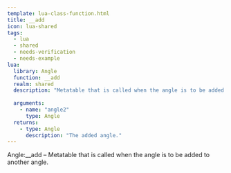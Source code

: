 ```yaml
---
template: lua-class-function.html
title: __add
icon: lua-shared
tags:
  - lua
  - shared
  - needs-verification
  - needs-example
lua:
  library: Angle
  function: __add
  realm: shared
  description: "Metatable that is called when the angle is to be added to another angle."
  
  arguments:
    - name: "angle2"
      type: Angle
  returns:
    - type: Angle
      description: "The added angle."
---
```


<div class="lua__search__keywords">
Angle:__add &#x2013; Metatable that is called when the angle is to be added to another angle.
</div>
